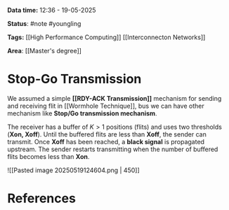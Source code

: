**Data time:** 12:36 - 19-05-2025

**Status**: #note #youngling 

**Tags:** [[High Performance Computing]] [[Interconnecton Networks]]

**Area**: [[Master's degree]]
# Stop-Go Transmission

We assumed a simple **[[RDY-ACK Transmission]]** mechanism for sending and receiving flit in [[Wormhole Technique]], bus we can have other mechanism like **Stop/Go transmission mechanism**. 

The receiver has a buffer of $K>1$ positions (flits) and uses two thresholds (**Xon, Xoff**). Until the buffered flits are less than **Xoff**, the sender can transmit. Once **Xoff** has been reached, a **black signal** is propagated upstream. The sender restarts transmitting when the number of buffered flits becomes less than **Xon**.

![[Pasted image 20250519124604.png | 450]]

# References
